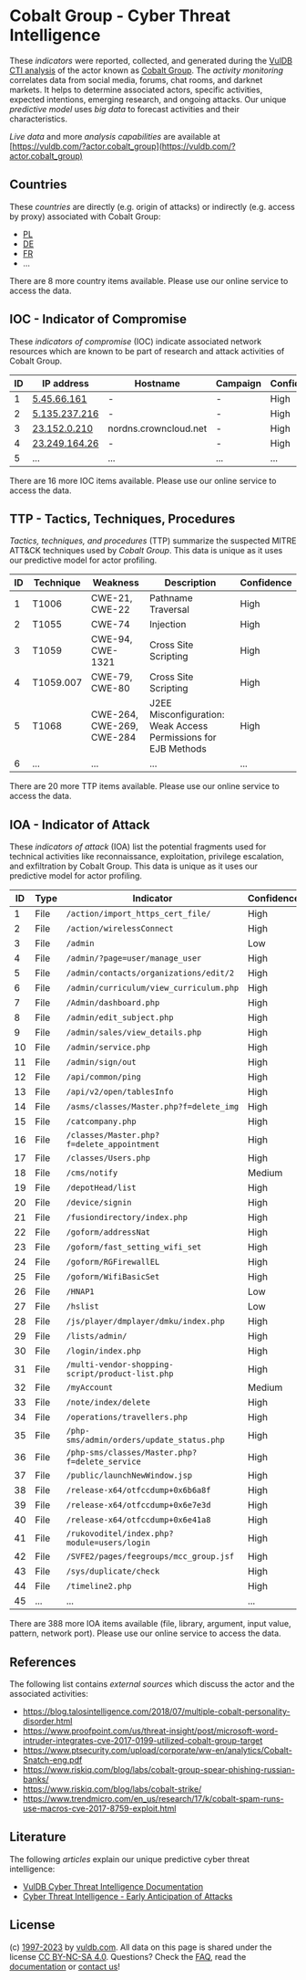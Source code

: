 # Cobalt Group - Cyber Threat Intelligence

These _indicators_ were reported, collected, and generated during the [VulDB CTI analysis](https://vuldb.com/?kb.cti) of the actor known as [Cobalt Group](https://vuldb.com/?actor.cobalt_group). The _activity monitoring_ correlates data from social media, forums, chat rooms, and darknet markets. It helps to determine associated actors, specific activities, expected intentions, emerging research, and ongoing attacks. Our unique _predictive model_ uses _big data_ to forecast activities and their characteristics.

_Live data_ and more _analysis capabilities_ are available at [https://vuldb.com/?actor.cobalt_group](https://vuldb.com/?actor.cobalt_group)

## Countries

These _countries_ are directly (e.g. origin of attacks) or indirectly (e.g. access by proxy) associated with Cobalt Group:

* [PL](https://vuldb.com/?country.pl)
* [DE](https://vuldb.com/?country.de)
* [FR](https://vuldb.com/?country.fr)
* ...

There are 8 more country items available. Please use our online service to access the data.

## IOC - Indicator of Compromise

These _indicators of compromise_ (IOC) indicate associated network resources which are known to be part of research and attack activities of Cobalt Group.

ID | IP address | Hostname | Campaign | Confidence
-- | ---------- | -------- | -------- | ----------
1 | [5.45.66.161](https://vuldb.com/?ip.5.45.66.161) | - | - | High
2 | [5.135.237.216](https://vuldb.com/?ip.5.135.237.216) | - | - | High
3 | [23.152.0.210](https://vuldb.com/?ip.23.152.0.210) | nordns.crowncloud.net | - | High
4 | [23.249.164.26](https://vuldb.com/?ip.23.249.164.26) | - | - | High
5 | ... | ... | ... | ...

There are 16 more IOC items available. Please use our online service to access the data.

## TTP - Tactics, Techniques, Procedures

_Tactics, techniques, and procedures_ (TTP) summarize the suspected MITRE ATT&CK techniques used by _Cobalt Group_. This data is unique as it uses our predictive model for actor profiling.

ID | Technique | Weakness | Description | Confidence
-- | --------- | -------- | ----------- | ----------
1 | T1006 | CWE-21, CWE-22 | Pathname Traversal | High
2 | T1055 | CWE-74 | Injection | High
3 | T1059 | CWE-94, CWE-1321 | Cross Site Scripting | High
4 | T1059.007 | CWE-79, CWE-80 | Cross Site Scripting | High
5 | T1068 | CWE-264, CWE-269, CWE-284 | J2EE Misconfiguration: Weak Access Permissions for EJB Methods | High
6 | ... | ... | ... | ...

There are 20 more TTP items available. Please use our online service to access the data.

## IOA - Indicator of Attack

These _indicators of attack_ (IOA) list the potential fragments used for technical activities like reconnaissance, exploitation, privilege escalation, and exfiltration by Cobalt Group. This data is unique as it uses our predictive model for actor profiling.

ID | Type | Indicator | Confidence
-- | ---- | --------- | ----------
1 | File | `/action/import_https_cert_file/` | High
2 | File | `/action/wirelessConnect` | High
3 | File | `/admin` | Low
4 | File | `/admin/?page=user/manage_user` | High
5 | File | `/admin/contacts/organizations/edit/2` | High
6 | File | `/admin/curriculum/view_curriculum.php` | High
7 | File | `/Admin/dashboard.php` | High
8 | File | `/admin/edit_subject.php` | High
9 | File | `/admin/sales/view_details.php` | High
10 | File | `/admin/service.php` | High
11 | File | `/admin/sign/out` | High
12 | File | `/api/common/ping` | High
13 | File | `/api/v2/open/tablesInfo` | High
14 | File | `/asms/classes/Master.php?f=delete_img` | High
15 | File | `/catcompany.php` | High
16 | File | `/classes/Master.php?f=delete_appointment` | High
17 | File | `/classes/Users.php` | High
18 | File | `/cms/notify` | Medium
19 | File | `/depotHead/list` | High
20 | File | `/device/signin` | High
21 | File | `/fusiondirectory/index.php` | High
22 | File | `/goform/addressNat` | High
23 | File | `/goform/fast_setting_wifi_set` | High
24 | File | `/goform/RGFirewallEL` | High
25 | File | `/goform/WifiBasicSet` | High
26 | File | `/HNAP1` | Low
27 | File | `/hslist` | Low
28 | File | `/js/player/dmplayer/dmku/index.php` | High
29 | File | `/lists/admin/` | High
30 | File | `/login/index.php` | High
31 | File | `/multi-vendor-shopping-script/product-list.php` | High
32 | File | `/myAccount` | Medium
33 | File | `/note/index/delete` | High
34 | File | `/operations/travellers.php` | High
35 | File | `/php-sms/admin/orders/update_status.php` | High
36 | File | `/php-sms/classes/Master.php?f=delete_service` | High
37 | File | `/public/launchNewWindow.jsp` | High
38 | File | `/release-x64/otfccdump+0x6b6a8f` | High
39 | File | `/release-x64/otfccdump+0x6e7e3d` | High
40 | File | `/release-x64/otfccdump+0x6e41a8` | High
41 | File | `/rukovoditel/index.php?module=users/login` | High
42 | File | `/SVFE2/pages/feegroups/mcc_group.jsf` | High
43 | File | `/sys/duplicate/check` | High
44 | File | `/timeline2.php` | High
45 | ... | ... | ...

There are 388 more IOA items available (file, library, argument, input value, pattern, network port). Please use our online service to access the data.

## References

The following list contains _external sources_ which discuss the actor and the associated activities:

* https://blog.talosintelligence.com/2018/07/multiple-cobalt-personality-disorder.html
* https://www.proofpoint.com/us/threat-insight/post/microsoft-word-intruder-integrates-cve-2017-0199-utilized-cobalt-group-target
* https://www.ptsecurity.com/upload/corporate/ww-en/analytics/Cobalt-Snatch-eng.pdf
* https://www.riskiq.com/blog/labs/cobalt-group-spear-phishing-russian-banks/
* https://www.riskiq.com/blog/labs/cobalt-strike/
* https://www.trendmicro.com/en_us/research/17/k/cobalt-spam-runs-use-macros-cve-2017-8759-exploit.html

## Literature

The following _articles_ explain our unique predictive cyber threat intelligence:

* [VulDB Cyber Threat Intelligence Documentation](https://vuldb.com/?kb.cti)
* [Cyber Threat Intelligence - Early Anticipation of Attacks](https://www.scip.ch/en/?labs.20201022)

## License

(c) [1997-2023](https://vuldb.com/?kb.changelog) by [vuldb.com](https://vuldb.com/?kb.about). All data on this page is shared under the license [CC BY-NC-SA 4.0](https://creativecommons.org/licenses/by-nc-sa/4.0/). Questions? Check the [FAQ](https://vuldb.com/?kb.faq), read the [documentation](https://vuldb.com/?kb) or [contact us](https://vuldb.com/?contact)!

